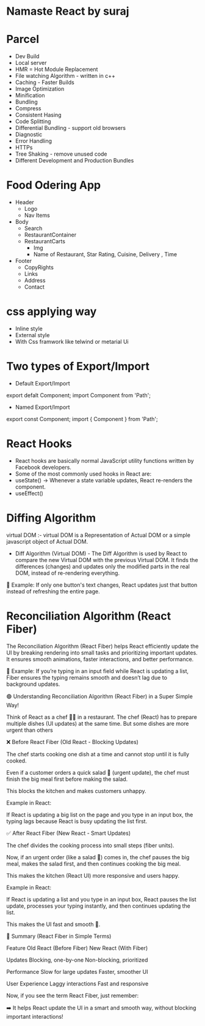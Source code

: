 # Namaste React by suraj


# Parcel

- Dev Build
- Local server 
- HMR = Hot Module Replacement
- File watching Algorithm - written in c++
- Caching - Faster Builds
- Image Optimization
- Minification
- Bundling
- Compress
- Consistent Hasing
- Code Splitting
- Differential Bundling - support old browsers
- Diagnostic 
- Error Handling
- HTTPs
- Tree Shaking - remove unused code
- Different Development and Production Bundles


# Food Odering App

- Header
  - Logo
  - Nav Items
- Body
  - Search
  - RestaurantContainer
  - RestaurantCarts
    - Img
    - Name of Restaurant, Star Rating, Cuisine, Delivery , Time 
- Footer
  - CopyRights
  - Links
  - Address
  - Contact


# css applying way

- Inline style
- External style
- With Css framwork like telwind or metarial Ui  

# Two types of Export/Import

- Default Export/Import

export defalt Component;
import Component from 'Path';

- Named Export/Import

export const Component;
import { Component } from 'Path';

# React Hooks

- React hooks are basically normal JavaScript utility functions written by Facebook developers.  
- Some of the most commonly used hooks in React are:  
- useState() → Whenever a state variable updates, React re-renders the component.
- useEffect()


# Diffing Algorithm

virtual DOM :- virtual DOM is a Representation of Actual DOM or a simple javascript object of Actual DOM.

- Diff Algorithm (Virtual DOM) - 
The Diff Algorithm is used by React to compare the new Virtual DOM with the previous Virtual DOM. It finds the differences (changes) and updates only the modified parts in the real DOM, instead of re-rendering everything.

🔹 Example:
If only one button's text changes, React updates just that button instead of refreshing the entire page.


# Reconciliation Algorithm (React Fiber)

The Reconciliation Algorithm (React Fiber) helps React efficiently update the UI by breaking rendering into small tasks and prioritizing important updates. It ensures smooth animations, faster interactions, and better performance.

🔹 Example:
If you’re typing in an input field while React is updating a list, Fiber ensures the typing remains smooth and doesn’t lag due to background updates.

🟢 Understanding Reconciliation Algorithm (React Fiber) in a Super Simple Way!

Think of React as a chef 🧑‍🍳 in a restaurant. The chef (React) has to prepare multiple dishes (UI updates) at the same time. But some dishes are more urgent than others

❌ Before React Fiber (Old React - Blocking Updates)

The chef starts cooking one dish at a time and cannot stop until it is fully cooked.

Even if a customer orders a quick salad 🥗 (urgent update), the chef must finish the big meal first before making the salad.

This blocks the kitchen and makes customers unhappy.

Example in React:

If React is updating a big list on the page and you type in an input box, the typing lags because React is busy updating the list first.

✅ After React Fiber (New React - Smart Updates)

The chef divides the cooking process into small steps (fiber units).

Now, if an urgent order (like a salad 🥗) comes in, the chef pauses the big meal, makes the salad first, and then continues cooking the big meal.

This makes the kitchen (React UI) more responsive and users happy.

Example in React:

If React is updating a list and you type in an input box, React pauses the list update, processes your typing instantly, and then continues updating the list.

This makes the UI fast and smooth 🚀.

🔹 Summary (React Fiber in Simple Terms)

Feature	          Old React (Before Fiber)	      New React (With Fiber)

Updates	          Blocking, one-by-one	          Non-blocking, prioritized

Performance	      Slow for large updates	        Faster, smoother UI

User Experience	  Laggy interactions	            Fast and responsive

Now, if you see the term React Fiber, just remember:

➡️ It helps React update the UI in a smart and smooth way, without blocking important interactions!